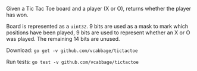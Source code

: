 Given a Tic Tac Toe board and a player (X or O), returns whether the player has won.

Board is represented as a `uint32`. 9 bits are used as a mask to mark which positions have been played,
9 bits are used to represent whether an X or O was played. The remaining 14 bits are unused.

Download: `go get -v github.com/vcabbage/tictactoe`

Run tests: `go test -v github.com/vcabbage/tictactoe`
